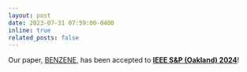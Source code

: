 ```yaml
---
layout: post
date: 2023-07-31 07:59:00-0400
inline: true
related_posts: false
---
```


Our paper, <a href='https://younggi.info/assets/pdf/benzene.pdf'>BENZENE</a>, has been accepted to <a href='https://sp2024.ieee-security.org/'>**IEEE S&P (Oakland) 2024**</a>!
